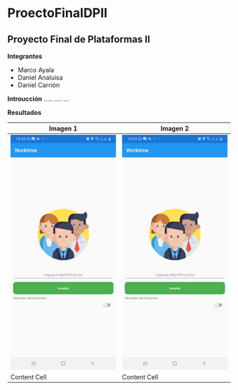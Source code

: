 # ProectoFinalDPII
## Proyecto Final de Plataformas II


**Integrantes**
- Marco Ayala
- Daniel Analuisa
- Daniel Carrión

**Introucción**
.....
....
...

**Resultados**

| Imagen 1  | Imagen 2 |
| ------------- | ------------- |
| ![Imagen 1](https://github.com/elmarkos23/ProectoFinalDPII/blob/main/Documentacion/Imagenes%20App/1.jpeg)  | ![Imagen 1](https://github.com/elmarkos23/ProectoFinalDPII/blob/main/Documentacion/Imagenes%20App/1.jpeg)  |
| Content Cell  | Content Cell  |




